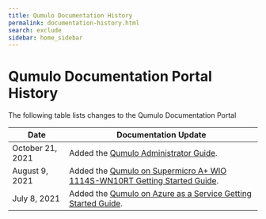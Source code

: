 ```yaml
---
title: Qumulo Documentation History
permalink: documentation-history.html
search: exclude
sidebar: home_sidebar
---
```


# Qumulo Documentation Portal History

The following table lists changes to the Qumulo Documentation Portal

| Date | Documentation Update |
| ---- | -------------------- |
| October 21, 2021 | Added the [Qumulo Administrator Guide](/administrator-guide.md). |
| August 9, 2021 | Added the [Qumulo on Supermicro A+ WIO 1114S-WN10RT Getting Started Guide](/supermicro.md). |
| July 8, 2021 | Added the [Qumulo on Azure as a Service Getting Started Guide](/azure.md). |
